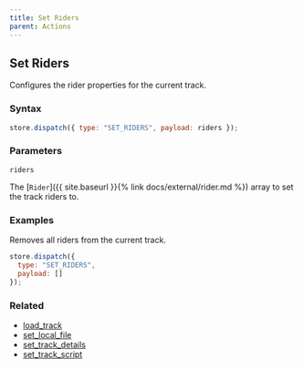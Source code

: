 ```yaml
---
title: Set Riders
parent: Actions
---
```


## Set Riders

Configures the rider properties for the current track.

### Syntax

```js
store.dispatch({ type: "SET_RIDERS", payload: riders });
```

### Parameters

`riders`

The [`Rider`]({{ site.baseurl }}{% link docs/external/rider.md %}) array to set the track riders to.

### Examples

Removes all riders from the current track.

```js
store.dispatch({
  type: "SET_RIDERS",
  payload: []
});
```

### Related

- [load_track](./load_track.md)
- [set_local_file](./set_local_file.md)
- [set_track_details](./set_track_details.md)
- [set_track_script](./set_track_script.md)
